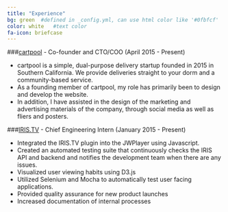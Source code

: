 ```yaml
---
title: "Experience"
bg: green  #defined in _config.yml, can use html color like '#0fbfcf'
color: white   #text color
fa-icon: briefcase
---
```

###[cartpool][cart] - Co-founder and CTO/COO (April 2015 - Present)
- cartpool is a simple, dual-purpose delivery startup founded in 2015 in Southern California. We provide deliveries straight to your dorm and a community-based service. 
- As a founding member of cartpool, my role has primarily been to design and develop the website. 
- In addition, I have assisted in the design of the marketing and advertising materials of the company, through social media as well as fliers and posters.


###[IRIS.TV][iris] - Chief Engineering Intern (January 2015 - Present)

- Integrated the IRIS.TV plugin into the JWPlayer using Javascript.
- Created an automated testing suite that continuously checks the IRIS API and backend and notifies the development team when there are any issues.
- Visualized user viewing habits using D3.js 
- Utilized Selenium and Mocha to automatically test user facing applications.
- Provided quality assurance for new product launches
- Increased documentation of internal processes

[iris]: http://www.iris.tv
[cart]: http://www.cartpool.me
